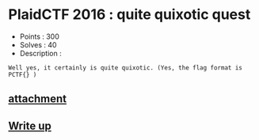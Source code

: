 # PlaidCTF 2016 : quite quixotic quest

- Points : 300
- Solves : 40
- Description :
```
Well yes, it certainly is quite quixotic. (Yes, the flag format is PCTF{} )
```

## [attachment](quite_quixotic_quest.7z)

## [Write up](writeup.md)
